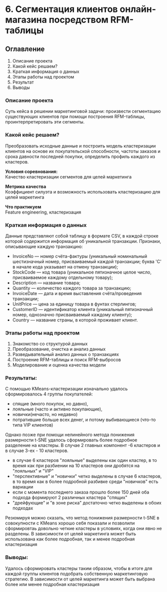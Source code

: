 # 6. Сегментация клиентов онлайн-магазина посредством RFM-таблицы

## Оглавление  
1. Описание проекта
2. Какой кейс решаем? 
3. Краткая информация о данных
4. Этапы работы над проектом
5. Результат  
6. Выводы

### Описание проекта    
  
Суть кейса в решении маркетинговой задачи: произвести сегментацию существующих клиентов при помощи построения RFM-таблицы, проинтерпретировать эти сегменты.

### Какой кейс решаем?    
Преобразовать исходные данные и построить модель кластеризации клиентов на основе их покупательской способности, частоты заказов и срока давности последней покупки, определить профиль каждого из кластеров.

**Условия соревнования:**  
Качество кластеризации сегментов для целей маркетинга

**Метрика качества**     
Коэффициент силуэта и возможность использовать кластеризацию для целей маркетинга

**Что практикуем**     
Feature engineering, кластеризация

### Краткая информация о данных
Данные представляют собой таблицу в формате CSV, в каждой строке которой содержится информация об уникальной транзакции.
Признаки, описывающие каждую транзакцию:

- InvoiceNo — номер счёта-фактуры (уникальный номинальный шестизначный номер, присваиваемый каждой транзакции; буква 'C' в начале кода указывает на отмену транзакции);
- StockCode — код товара (уникальное пятизначное целое число, присваиваемое каждому отдельному товару);
- Description — название товара;
- Quantity — количество каждого товара за транзакцию;
- InvoiceDate — дата и время выставления счёта/проведения транзакции;
- UnitPrice — цена за единицу товара в фунтах стерлингов;
- CustomerID — идентификатор клиента (уникальный пятизначный номер, однозначно присваиваемый каждому клиенту);
- Country — название страны, в которой проживает клиент.


### Этапы работы над проектом  
1. Знакомство со структурой данных 
2. Преобразование, очистка и анализ данных
3. Разведывательный анализ данных о транзакциях
4. Построение RFM-таблицы и поиск RFM-выбросов
5. Моделирование и оценка качества модели

### Результаты:  

C помощью KMeans-кластеризации изначально удалось сформировалось 4 группы покупателей: 
- спящие (много покупок, но давно), 
- лояльные (часто и активно покупающие), 
- новички(нечасто, но недавно) 
- потратившие больше всех денег, и потому выбивающиеся (что-то типа VIP клиентов)

Однако позже при помощи нелинейного метода понижения размерности t-SNE удалось сформировать более подробное разделение на кластеры. В случае 2 главных компонент -6 кластеров и в случае 3-ех - 10 кластеров.

- в случае 6 кластеров "лояльные" выделены как один кластер, в то время как при разбиении на 10 кластеров они дробятся на "лояльных" и "VIP" 
- "перспективные" и "новички" четко выделены в случае 6 кластеров, в то время как в более подробной разбивке среди "новичков" есть вариации
- если с момента последнего заказа прошло более 150 дней оба подхода формируют 2 различных кластера "спящих"
- "дрейфующие" и "в зоне риска" достаточно четко выделены в обоих подходах

Резюмируя можно сказать, что метод понижения размерности t-SNE в совокупности с KMeans хорошо себя показали и позволили сформировтаь довольно четкие кластеры в условиях, когда они явно не разделены. В зависимости от целей маркетинга может быть использована как более подробная, так и менее подробная кластеризация

### Выводы:  
Удалось сформировать кластеры таким образом, чтобы в итоге для каждой группы клиентов подобрать собственную маркетинговую стратегию. В зависимости от целей маркетинга может быть выбрана более или менее подробная кластеризация



